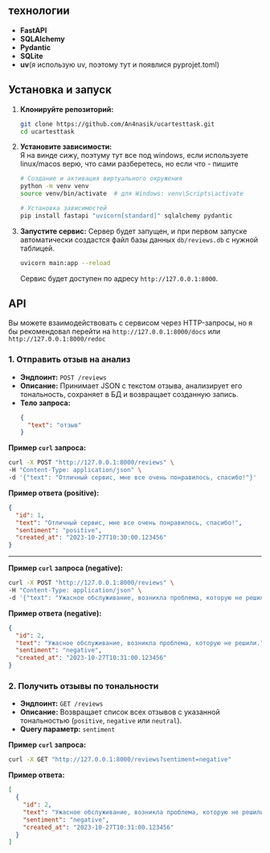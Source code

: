 ## технологии

- **FastAPI**
- **SQLAlchemy**
- **Pydantic**
- **SQLite**
- **uv**(я использую uv, поэтому тут и появлися pyprojet.toml)

## Установка и запуск

1.  **Клонируйте репозиторий:**
    ```bash
    git clone https://github.com/An4nasik/ucartesttask.git
    cd ucartesttask
    ```

2.  **Установите зависимости:** <br>
    Я на винде сижу, поэтуму тут все под windows, если используете linux/macos верю, что сами разберетесь, но если что - пишите
    ```bash
    # Создание и активация виртуального окружения
    python -m venv venv
    source venv/bin/activate  # для Windows: venv\Scripts\activate

    # Установка зависимостей
    pip install fastapi "uvicorn[standard]" sqlalchemy pydantic
    ```

4.  **Запустите сервис:**
    Сервер будет запущен, и при первом запуске автоматически создастся файл базы данных `db/reviews.db` с нужной таблицей.

    ```bash
    uvicorn main:app --reload
    ```
    Сервис будет доступен по адресу `http://127.0.0.1:8000`.

## API

Вы можете взаимодействовать с сервисом через HTTP-запросы, но я бы рекомендовал перейти на `http://127.0.0.1:8000/docs` или `http://127.0.0.1:8000/redoc`

### 1. Отправить отзыв на анализ

- **Эндпоинт:** `POST /reviews`
- **Описание:** Принимает JSON с текстом отзыва, анализирует его тональность, сохраняет в БД и возвращает созданную запись.
- **Тело запроса:**
  ```json
  {
    "text": "отзыв"
  }
  ```

**Пример `curl` запроса:**
```bash
curl -X POST "http://127.0.0.1:8000/reviews" \
-H "Content-Type: application/json" \
-d '{"text": "Отличный сервис, мне все очень понравилось, спасибо!"}'
```

**Пример ответа (positive):**
```json
{
  "id": 1,
  "text": "Отличный сервис, мне все очень понравилось, спасибо!",
  "sentiment": "positive",
  "created_at": "2023-10-27T10:30:00.123456"
}
```

---

**Пример `curl` запроса (negative):**
```bash
curl -X POST "http://127.0.0.1:8000/reviews" \
-H "Content-Type: application/json" \
-d '{"text": "Ужасное обслуживание, возникла проблема, которую не решили."}'
```

**Пример ответа (negative):**
```json
{
  "id": 2,
  "text": "Ужасное обслуживание, возникла проблема, которую не решили.",
  "sentiment": "negative",
  "created_at": "2023-10-27T10:31:00.123456"
}
```

### 2. Получить отзывы по тональности

- **Эндпоинт:** `GET /reviews`
- **Описание:** Возвращает список всех отзывов с указанной тональностью (`positive`, `negative` или `neutral`).
- **Query параметр:** `sentiment`

**Пример `curl` запроса:**
```bash
curl -X GET "http://127.0.0.1:8000/reviews?sentiment=negative"
```

**Пример ответа:**
```json
[
  {
    "id": 2,
    "text": "Ужасное обслуживание, возникла проблема, которую не решили.",
    "sentiment": "negative",
    "created_at": "2023-10-27T10:31:00.123456"
  }
]
```
